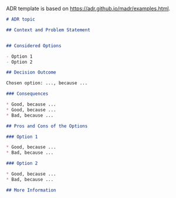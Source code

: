 ADR template is based on https://adr.github.io/madr/examples.html.

```markdown
# ADR topic

## Context and Problem Statement


## Considered Options

- Option 1
- Option 2

## Decision Outcome

Chosen option: ..., because ...

### Consequences

* Good, because ...
* Good, because ...
* Bad, because ...

## Pros and Cons of the Options

### Option 1

* Good, because ...
* Bad, because ...

### Option 2

* Good, because ...
* Bad, because ...

## More Information
```
